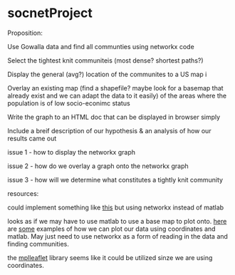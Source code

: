 # socnetProject

Proposition:


Use Gowalla data and find all communties using networkx code

Select the tightest knit communiteis (most dense? shortest paths?)

Display the general (avg?) location of the communites to a US map i

Overlay an existing map (find a shapefile? maybe look for a basemap that already exist and we can adapt the data to it easily) of the areas where the population is of low socio-econimc status

Write the graph to an HTML doc that can be displayed in browser simply

Include a breif description of our hypothesis & an analysis of how our results came out



  issue 1 - how to display the networkx graph
  
  issue 2 - how do we overlay a graph onto the networkx graph
  
  issue 3 - how will we determine what constitutes a tightly knit community


resources:

could implement something like [this](https://towardsdatascience.com/easy-steps-to-plot-geographic-data-on-a-map-python-11217859a2db) but using networkx instead of matlab

looks as if we may have to use matlab to use a base map to plot onto.
[here](https://sensitivecities.com/so-youd-like-to-make-a-map-using-python-EN.html#.X6R5wy2ZNAY) are [some](https://stackoverflow.com/questions/19915266/drawing-a-graph-with-networkx-on-a-basemap) examples of how we can plot our data using coordinates and matlab. May just need to use networkx as a form of reading in the data and finding communities.

the [mplleaflet](https://github.com/jwass/mplleaflet) library seems like it could be utilized sinze we are using coordinates.
